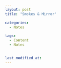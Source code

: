 ```yaml
---
layout: post
title: "Smokes & Mirror"

categories:
  - Notes

tags:
  - Content
  - Notes
  

last_modified_at: 
---
```


<p class="message">
  <span class="padded-dropcap"></span> 
</p>
